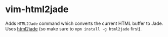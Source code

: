 vim-html2jade
=============

Adds `HTML2Jade` command which converts the current HTML buffer to Jade. Uses
[html2jade](http://https://github.com/donpark/html2jade) (so make sure to `npm
install -g html2jade` first).
